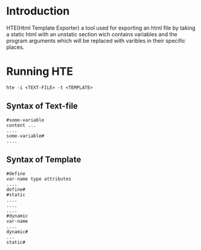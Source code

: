 # Introduction
HTE(Html Template Exporter) a tool used for exporting an html file by
taking a static html with an unstatic section wich contains variables
and the program arguments which will be replaced with varibles in their
specific places.
# Running HTE
```
hte -i <TEXT-FILE> -t <TEMPLATE>
```
## Syntax of Text-file
```
#some-variable
content ...
....
some-variable#
....
```
## Syntax of Template
```
#define 
var-name type attributes
....
define#
#static 
....
....
....
#dynamic 
var-name
....
dynamic#
...
static#

